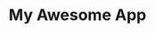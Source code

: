---
title: My Awesome App
emoji: ✨
colorFrom: blue
colorTo: purple
sdk: gradio
sdk_version: 5.29.0
app_file: app/app.py
pinned: false
---